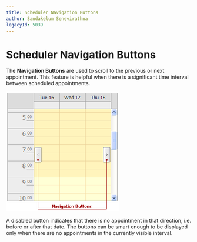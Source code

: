 ```yaml
---
title: Scheduler Navigation Buttons
author: Sandakelum Senevirathna
legacyId: 5039
---
```

# Scheduler Navigation Buttons
The **Navigation Buttons** are used to scroll to the previous or next appointment. This feature is helpful when there is a significant time interval between scheduled appointments.

![NavigationButtons](../../../images/img8306.png)

A disabled button indicates that there is no appointment in that direction, i.e. before  or after that date. The buttons can be smart enough to be displayed only when there are no appointments in the currently visible interval.